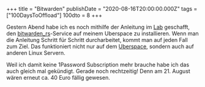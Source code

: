 +++
title = "Bitwarden"
publishDate = "2020-08-16T20:00:00.000Z"
tags = ["100DaysToOffload"]
100dto = 8
+++

Gestern Abend habe ich es noch mithilfe der Anleitung im [Lab](https://lab.uberspace.de/guide_bitwarden.html) geschafft, den [bitwarden_rs](https://github.com/dani-garcia/bitwarden_rs)-Service auf meinem Uberspace zu installieren. Wenn man die Anleitung Schritt für Schritt durcharbeitet, kommt man auf jeden Fall zum Ziel. Das funktioniert nicht nur auf dem [Uberspace](https://uberspace.de), sondern auch auf anderen Linux Servern.

Weil ich damit keine 1Password Subscription mehr brauche habe ich das auch gleich mal gekündigt. Gerade noch rechtzeitig! Denn am 21. August wären erneut ca. 40 Euro fällig gewesen.
